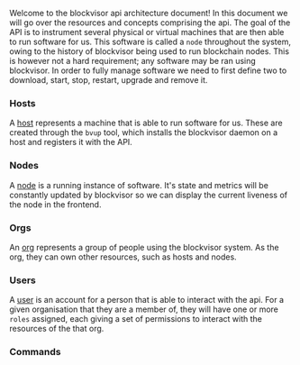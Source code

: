 Welcome to the blockvisor api architecture document! In this document we will go
over the resources and concepts comprising the api. The goal of the API is to
instrument several physical or virtual machines that are then able to run
software for us. This software is called a `node` throughout the system, owing
to the history of blockvisor being used to run blockchain nodes. This is however
not a hard requirement; any software may be ran using blockvisor. In order to
fully manage software we need to first define two to download, start, stop,
restart, upgrade and remove it.

### Hosts

A [host](./proto/blockjoy/v1/host.proto:12) represents a machine that is able to
run software for us. These are created through the `bvup` tool, which installs
the blockvisor daemon on a host and registers it with the API.

### Nodes

A [node](./proto/blockjoy/v1/node.proto:14) is a running instance of software.
It's state and metrics will be constantly updated by blockvisor so we can
display the current liveness of the node in the frontend.

### Orgs

An [org](./proto/blockjoy/v1/org.proto:10) represents a group of people using
the blockvisor system. As the org, they can own other resources, such as hosts
and nodes.

### Users

A [user](./proto/blockjoy/v1/user.proto:17) is an account for a person that is
able to interact with the api. For a given organisation that they are a member
of, they will have one or more `roles` assigned, each giving a set of
permissions to interact with the resources of the that org.

### Commands
